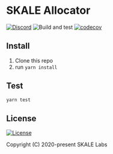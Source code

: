 # SKALE Allocator

[![Discord](https://img.shields.io/discord/534485763354787851.svg)](https://discord.gg/vvUtWJB)
![Build and test](https://github.com/skalenetwork/skale-allocator/workflows/Build%20and%20test/badge.svg)
[![codecov](https://codecov.io/gh/skalenetwork/skale-allocator/branch/develop/graph/badge.svg?token=ZeKhLvFLQ9)](https://codecov.io/gh/skalenetwork/skale-allocator)

## Install

1) Clone this repo
2) run `yarn install`

## Test

```bash
yarn test
```

## License

[![License](https://img.shields.io/github/license/skalenetwork/skale-allocator.svg)](LICENSE)

Copyright (C) 2020-present SKALE Labs
